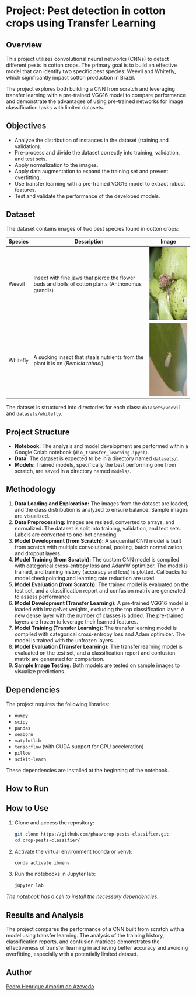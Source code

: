 # Project: Pest detection in cotton crops using Transfer Learning

## Overview

This project utilizes convolutional neural networks (CNNs) to detect different pests in cotton crops. The primary goal is to build an effective model that can identify two specific pest species: Weevil and Whitefly, which significantly impact cotton production in Brazil.

The project explores both building a CNN from scratch and leveraging transfer learning with a pre-trained VGG16 model to compare performance and demonstrate the advantages of using pre-trained networks for image classification tasks with limited datasets.

## Objectives

- Analyze the distribution of instances in the dataset (training and validation).
- Pre-process and divide the dataset correctly into training, validation, and test sets.
- Apply normalization to the images.
- Apply data augmentation to expand the training set and prevent overfitting.
- Use transfer learning with a pre-trained VGG16 model to extract robust features.
- Test and validate the performance of the developed models.

## Dataset

The dataset contains images of two pest species found in cotton crops:

| Species   | Description                                                                                                | Image                                                                                                |
| --------- | ---------------------------------------------------------------------------------------------------------- | ---------------------------------------------------------------------------------------------------- |
| Weevil    | Insect with fine jaws that pierce the flower buds and bolls of cotton plants (Anthonomus grandis)          | <img src="/datasets/weevil/bicudo01.png" alt="Weevil Image" width="200" height="200">                  |
| Whitefly  | A sucking insect that steals nutrients from the plant it is on (*Bemisia tabaci*)                          | <img src="/datasets/whitefly/MoscaBranca01.png" alt="Whitefly Image" width="200" height="200">               |

The dataset is structured into directories for each class: `datasets/weevil` and `datasets/whitefly`.

## Project Structure

- **Notebook:** The analysis and model development are performed within a Google Colab notebook (`dio_transfer_learning.ipynb`).
- **Data:** The dataset is expected to be in a directory named `datasets/`.
- **Models:** Trained models, specifically the best performing one from scratch, are saved in a directory named `models/`.

## Methodology

1.  **Data Loading and Exploration:** The images from the dataset are loaded, and the class distribution is analyzed to ensure balance. Sample images are visualized.
2.  **Data Preprocessing:** Images are resized, converted to arrays, and normalized. The dataset is split into training, validation, and test sets. Labels are converted to one-hot encoding.
3.  **Model Development (from Scratch):** A sequential CNN model is built from scratch with multiple convolutional, pooling, batch normalization, and dropout layers.
4.  **Model Training (from Scratch):** The custom CNN model is compiled with categorical cross-entropy loss and AdamW optimizer. The model is trained, and training history (accuracy and loss) is plotted. Callbacks for model checkpointing and learning rate reduction are used.
5.  **Model Evaluation (from Scratch):** The trained model is evaluated on the test set, and a classification report and confusion matrix are generated to assess performance.
6.  **Model Development (Transfer Learning):** A pre-trained VGG16 model is loaded with ImageNet weights, excluding the top classification layer. A new dense layer with the number of classes is added. The pre-trained layers are frozen to leverage their learned features.
7.  **Model Training (Transfer Learning):** The transfer learning model is compiled with categorical cross-entropy loss and Adam optimizer. The model is trained with the unfrozen layers.
8.  **Model Evaluation (Transfer Learning):** The transfer learning model is evaluated on the test set, and a classification report and confusion matrix are generated for comparison.
9.  **Sample Image Testing:** Both models are tested on sample images to visualize predictions.

## Dependencies

The project requires the following libraries:

- `numpy`
- `scipy`
- `pandas`
- `seaborn`
- `matplotlib`
- `tensorflow` (with CUDA support for GPU acceleration)
- `pillow`
- `scikit-learn`

These dependencies are installed at the beginning of the notebook.

## How to Run

## How to Use  
1. Clone and access the repository:  
   ```bash
   git clone https://github.com/phaa/crop-pests-classifier.git
   cd crop-pests-classifier/
   ```
2. Activate the virtual environment (conda or venv):
   ```bash
   conda activate ibmenv
   ```
3. Run the notebooks in Jupyter lab:  
   ```bash
   jupyter lab
   ```
*The notebook has a cell to install the necessary dependencies.* 

## Results and Analysis

The project compares the performance of a CNN built from scratch with a model using transfer learning. The analysis of the training history, classification reports, and confusion matrices demonstrates the effectiveness of transfer learning in achieving better accuracy and avoiding overfitting, especially with a potentially limited dataset.

## Author

[Pedro Henrique Amorim de Azevedo](https://www.linkedin.com/in/pedro-henrique-amorim-de-azevedo/)

